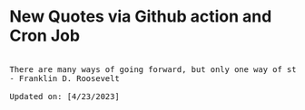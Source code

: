 # New Quotes via Github action and Cron Job

<pre>
<!-- #quote -->
There are many ways of going forward, but only one way of standing still.
- Franklin D. Roosevelt

Updated on: [4/23/2023]
<!-- #quoteEnd -->
</pre>
